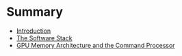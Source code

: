 # Summary

* [Introduction](README.md)
* [The Software Stack](chapter1-software-stack.md)
* [GPU Memory Architecture and the Command Processor](chapter2-gpu-architecture.md)

